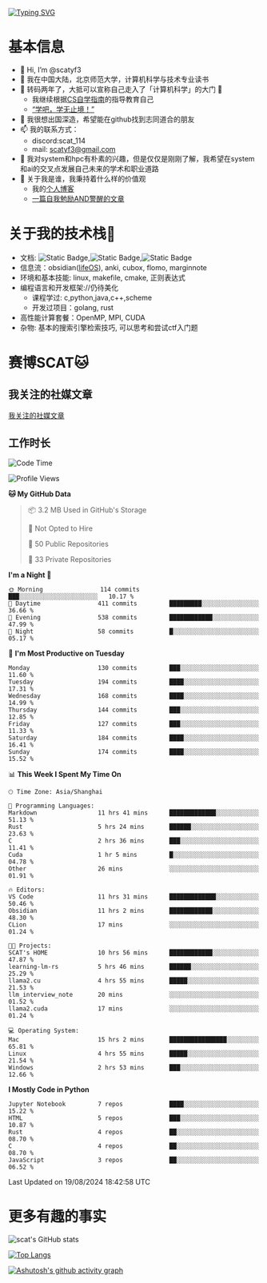 [![Typing SVG](https://readme-typing-svg.demolab.com?font=Fira+Code&pause=1000&center=true&vCenter=true&multiline=true&width=470&height=98&lines=Across+the+Great+Wall+;we+can+reach+every+corner+in+the+world)](https://git.io/typing-svg)

# 基本信息
- 👋 Hi, I’m @scatyf3
- 👀 我在中国大陆，北京师范大学，计算机科学与技术专业读书
- 🌱 转码两年了，大抵可以宣称自己走入了「计算机科学」的大门 🥺
  - 我继续根据[CS自学指南](https://csdiy.wiki/)的指导教育自己 
  - [“学吧，学无止境！” ](https://www.acm.org/binaries/content/assets/education/cs2013_chinese.pdf)
- 💞️ 我很想出国深造，希望能在github找到志同道合的朋友
- 📫 我的联系方式：
  -   discord:scat_114
  -   mail: scatyf3@gmail.com
- 🌟 我对system和hpc有朴素的兴趣，但是仅仅是刚刚了解，我希望在system和ai的交叉点发展自己未来的学术和职业道路
- 🤔 关于我是谁，我秉持着什么样的价值观
  - 我的[个人博客](https://scatyfs-blog.gitbook.io/scats-blog)
  - [一篇自我勉励AND警醒的文章](https://www.zhihu.com/question/595969891/answer/3060352057)
 
# 关于我的技术栈🔧
- 文档: ![Static Badge](https://img.shields.io/badge/markdown-gray),![Static Badge](https://img.shields.io/badge/latex-gray),![Static Badge](https://img.shields.io/badge/marp-blue)
- 信息流：obsidian([lifeOS](https://github.com/quanru/obsidian-example-lifeos)), anki, cubox, flomo, marginnote
- 环境和基本技能: linux, makefile, cmake, 正则表达式
- 编程语言和开发框架://仍待美化
  - 课程学过: c,python,java,c++,scheme
  - 开发过项目：golang, rust
- 高性能计算套餐：OpenMP, MPI, CUDA 
- 杂物: 基本的搜索引擎检索技巧, 可以思考和尝试ctf入门题

# 赛博SCAT🐱

## 我关注的社媒文章
[我关注的社媒文章](https://www.notion.so/6379b986d4964818b078b0328b41f73b?v=19fc0e6483ec4fada09d6c68f7b20732)

## 工作时长
<!--START_SECTION:waka-->
![Code Time](http://img.shields.io/badge/Code%20Time-399%20hrs%2021%20mins-blue)

![Profile Views](http://img.shields.io/badge/Profile%20Views-0-blue)

**🐱 My GitHub Data** 

> 📦 3.2 MB Used in GitHub's Storage 
 > 
> 🚫 Not Opted to Hire
 > 
> 📜 50 Public Repositories 
 > 
> 🔑 33 Private Repositories 
 > 
**I'm a Night 🦉** 

```text
🌞 Morning                114 commits         ███░░░░░░░░░░░░░░░░░░░░░░   10.17 % 
🌆 Daytime                411 commits         █████████░░░░░░░░░░░░░░░░   36.66 % 
🌃 Evening                538 commits         ████████████░░░░░░░░░░░░░   47.99 % 
🌙 Night                  58 commits          █░░░░░░░░░░░░░░░░░░░░░░░░   05.17 % 
```
📅 **I'm Most Productive on Tuesday** 

```text
Monday                   130 commits         ███░░░░░░░░░░░░░░░░░░░░░░   11.60 % 
Tuesday                  194 commits         ████░░░░░░░░░░░░░░░░░░░░░   17.31 % 
Wednesday                168 commits         ████░░░░░░░░░░░░░░░░░░░░░   14.99 % 
Thursday                 144 commits         ███░░░░░░░░░░░░░░░░░░░░░░   12.85 % 
Friday                   127 commits         ███░░░░░░░░░░░░░░░░░░░░░░   11.33 % 
Saturday                 184 commits         ████░░░░░░░░░░░░░░░░░░░░░   16.41 % 
Sunday                   174 commits         ████░░░░░░░░░░░░░░░░░░░░░   15.52 % 
```


📊 **This Week I Spent My Time On** 

```text
🕑︎ Time Zone: Asia/Shanghai

💬 Programming Languages: 
Markdown                 11 hrs 41 mins      █████████████░░░░░░░░░░░░   51.13 % 
Rust                     5 hrs 24 mins       ██████░░░░░░░░░░░░░░░░░░░   23.63 % 
C                        2 hrs 36 mins       ███░░░░░░░░░░░░░░░░░░░░░░   11.41 % 
Cuda                     1 hr 5 mins         █░░░░░░░░░░░░░░░░░░░░░░░░   04.78 % 
Other                    26 mins             ░░░░░░░░░░░░░░░░░░░░░░░░░   01.91 % 

🔥 Editors: 
VS Code                  11 hrs 31 mins      █████████████░░░░░░░░░░░░   50.46 % 
Obsidian                 11 hrs 2 mins       ████████████░░░░░░░░░░░░░   48.30 % 
CLion                    17 mins             ░░░░░░░░░░░░░░░░░░░░░░░░░   01.24 % 

🐱‍💻 Projects: 
SCAT's HOME              10 hrs 56 mins      ████████████░░░░░░░░░░░░░   47.87 % 
learning-lm-rs           5 hrs 46 mins       ██████░░░░░░░░░░░░░░░░░░░   25.29 % 
llama2.cu                4 hrs 55 mins       █████░░░░░░░░░░░░░░░░░░░░   21.53 % 
llm_interview_note       20 mins             ░░░░░░░░░░░░░░░░░░░░░░░░░   01.52 % 
llama2.cuda              17 mins             ░░░░░░░░░░░░░░░░░░░░░░░░░   01.24 % 

💻 Operating System: 
Mac                      15 hrs 2 mins       ████████████████░░░░░░░░░   65.81 % 
Linux                    4 hrs 55 mins       █████░░░░░░░░░░░░░░░░░░░░   21.54 % 
Windows                  2 hrs 53 mins       ███░░░░░░░░░░░░░░░░░░░░░░   12.66 % 
```

**I Mostly Code in Python** 

```text
Jupyter Notebook         7 repos             ████░░░░░░░░░░░░░░░░░░░░░   15.22 % 
HTML                     5 repos             ███░░░░░░░░░░░░░░░░░░░░░░   10.87 % 
Rust                     4 repos             ██░░░░░░░░░░░░░░░░░░░░░░░   08.70 % 
C                        4 repos             ██░░░░░░░░░░░░░░░░░░░░░░░   08.70 % 
JavaScript               3 repos             ██░░░░░░░░░░░░░░░░░░░░░░░   06.52 % 
```




 Last Updated on 19/08/2024 18:42:58 UTC
<!--END_SECTION:waka-->


# 更多有趣的事实 

![scat's GitHub stats](https://github-readme-stats.vercel.app/api?username=scatyf3&count_private=true&theme=synthwave)

[![Top Langs](https://github-readme-stats.vercel.app/api/top-langs/?username=scatyf3&layout=compact&langs_count=12&theme=synthwave&hide=javascript,html,css&size_weight=0.5&count_weight=0.5)](https://github.com/anuraghazra/github-readme-statss)

[![Ashutosh's github activity graph](https://github-readme-activity-graph.vercel.app/graph?username=scatyf3&theme=dracula)](https://github.com/ashutosh00710/github-readme-activity-graph)

<!---
scatfy3/scatfy3 is a ✨ special ✨ repository because its `README.md` (this file) appears on your GitHub profile.
You can click the Preview link to take a look at your changes.
--->
